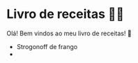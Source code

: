 # Livro de receitas :man_cook:

Olá! Bem vindos ao meu livro de receitas! :wave:

- Strogonoff de frango
- 



